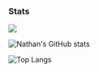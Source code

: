 ### Stats
![](https://komarev.com/ghpvc/?username=sudo-nathan&color=1e1e1e)

![Nathan's GitHub stats](https://github-readme-stats.vercel.app/api?username=sudo-nathan&count_private=true&show_icons=true&include_all_commits=true&theme=dark)

![Top Langs](https://github-readme-stats.vercel.app/api/top-langs/?username=sudo-nathan&layout=compact&langs_count=5&theme=dark)
